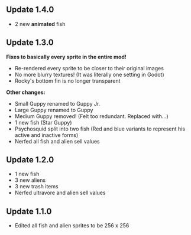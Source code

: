 ## Update 1.4.0

- 2 new **animated** fish

## Update 1.3.0

**Fixes to basically every sprite in the entire mod!**
- Re-rendered every sprite to be closer to their original images
- No more blurry textures! (It was literally one setting in Godot)
- Rocky's bottom fin is no longer transparent

**Other changes:**
- Small Guppy renamed to Guppy Jr.
- Large Guppy renamed to Guppy
- Medium Guppy removed! (Felt too redundant. Replaced with...)
- 1 new fish (Star Guppy)
- Psychosquid split into two fish (Red and blue variants to represent his active and inactive forms)
- Nerfed all fish and alien sell values

## Update 1.2.0

- 1 new fish
- 3 new aliens
- 3 new trash items
- Nerfed ultravore and alien sell values

## Update 1.1.0

- Edited all fish and alien sprites to be 256 x 256